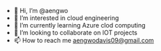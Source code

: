 - 👋 Hi, I’m @aengwo
- 👀 I’m interested in cloud engineering
- 🌱 I’m currently learning Azure clod computing
- 💞️ I’m looking to collaborate on IOT projects
- 📫 How to reach me aengwodavis09@gmail.com

<!---
aengwo/aengwo is a ✨ special ✨ repository because its `README.md` (this file) appears on your GitHub profile.
You can click the Preview link to take a look at your changes.
--->
